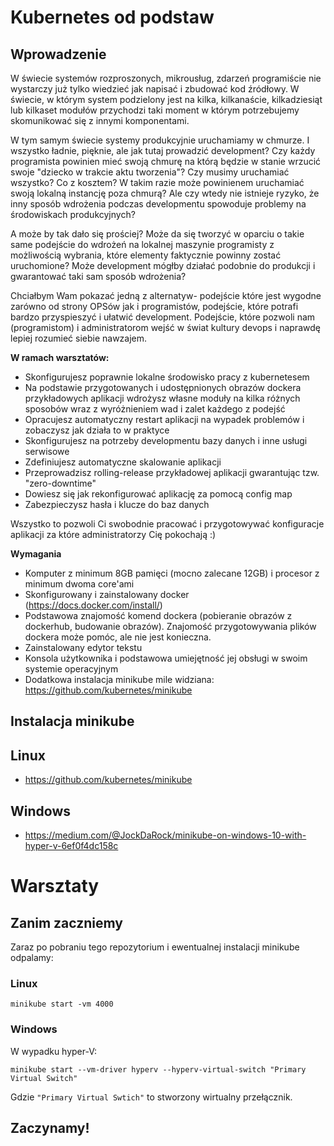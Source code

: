 # Kubernetes od podstaw

## Wprowadzenie

W świecie systemów rozproszonych, mikrousług, zdarzeń programiście nie wystarczy już tylko wiedzieć jak napisać i zbudować kod źródłowy. W świecie, w którym system podzielony jest na kilka, kilkanaście, kilkadziesiąt lub kilkaset modułów przychodzi taki moment w którym potrzebujemy skomunikować się z innymi komponentami.

W tym samym świecie systemy produkcyjnie uruchamiamy w chmurze. I wszystko ładnie, pięknie, ale jak tutaj prowadzić development? Czy każdy programista powinien mieć swoją chmurę na którą będzie w stanie wrzucić swoje "dziecko w trakcie aktu tworzenia"? Czy musimy uruchamiać wszystko? Co z kosztem? W takim razie może powinienem uruchamiać swoją lokalną instancję poza chmurą? Ale czy wtedy nie istnieje ryzyko, że inny sposób wdrożenia podczas developmentu spowoduje problemy na środowiskach produkcyjnych?

A może by tak dało się prościej? Może da się tworzyć w oparciu o takie same podejście do wdrożeń na lokalnej maszynie programisty z możliwością wybrania, które elementy faktycznie powinny zostać uruchomione? Może development mógłby działać podobnie do produkcji i gwarantować taki sam sposób wdrożenia?

Chciałbym Wam pokazać jedną z alternatyw- podejście które jest wygodne zarówno od strony OPSów jak i programistów, podejście, które potrafi bardzo przyspieszyć i ułatwić development. Podejście, które pozwoli nam (programistom) i administratorom wejść w świat kultury devops i naprawdę lepiej rozumieć siebie nawzajem.

**W ramach warsztatów:**

* Skonfigurujesz poprawnie lokalne środowisko pracy z kubernetesem
* Na podstawie przygotowanych i udostępnionych obrazów dockera przykładowych aplikacji wdrożysz własne moduły na kilka różnych sposobów wraz z wyróżnieniem wad i zalet każdego z podejść
* Opracujesz automatyczny restart aplikacji na wypadek problemów i zobaczysz jak działa to w praktyce
* Skonfigurujesz na potrzeby developmentu bazy danych i inne usługi serwisowe
* Zdefiniujesz automatyczne skalowanie aplikacji
* Przeprowadzisz rolling-release przykładowej aplikacji gwarantując tzw. "zero-downtime"
* Dowiesz się jak rekonfigurować aplikację za pomocą config map
* Zabezpieczysz hasła i klucze do baz danych

Wszystko to pozwoli Ci swobodnie pracować i przygotowywać konfiguracje aplikacji za które administratorzy Cię pokochają :)

**Wymagania**

* Komputer z minimum 8GB pamięci (mocno zalecane 12GB) i procesor z minimum dwoma core'ami
* Skonfigurowany i zainstalowany docker (https://docs.docker.com/install/)
* Podstawowa znajomość komend dockera (pobieranie obrazów z dockerhub, budowanie obrazów). Znajomość przygotowywania plików dockera może pomóc, ale nie jest konieczna.
* Zainstalowany edytor tekstu
* Konsola użytkownika i podstawowa umiejętność jej obsługi w swoim systemie operacyjnym
* Dodatkowa instalacja minikube mile widziana: https://github.com/kubernetes/minikube

## Instalacja minikube

## Linux

* https://github.com/kubernetes/minikube

## Windows

* https://medium.com/@JockDaRock/minikube-on-windows-10-with-hyper-v-6ef0f4dc158c

# Warsztaty

## Zanim zaczniemy

Zaraz po pobraniu tego repozytorium i ewentualnej instalacji minikube odpalamy:

### Linux

`minikube start -vm 4000`

### Windows

W wypadku hyper-V:

`minikube start --vm-driver hyperv --hyperv-virtual-switch "Primary Virtual Switch"`

Gdzie `"Primary Virtual Swtich"` to stworzony wirtualny przełącznik.

## Zaczynamy!

